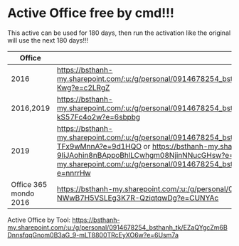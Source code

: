 # Active Office free by cmd!!!
 
This active can be used for 180 days, then run the activation like the original will use the next 180 days!!!

Office | cmd | Notes
-- | -- | --  
2016|https://bsthanh-my.sharepoint.com/:u:/g/personal/0914678254_bsthanh_tk/EYt4UKHm4Z5CvxO9I8c9Q90BzdPA0IVSBm25kN26d3-Kwg?e=c2LRgZ|
2016,2019|https://bsthanh-my.sharepoint.com/:u:/g/personal/0914678254_bsthanh_tk/ETfv3zomP9JJuWaBRf8bvSAB2cOMkJCqJqs-kS57Fc4o2w?e=6sbpbg|
2019|https://bsthanh-my.sharepoint.com/:u:/g/personal/0914678254_bsthanh_tk/Eduw34SsCw9Oj7cO64Mpj8kBMDgNFED9yNGq-TFx9wMnnA?e=9d1HQO or https://bsthanh-my.sharepoint.com/:u:/g/personal/0914678254_bsthanh_tk/EYRCFJ-9IiJAohin8nBAppoBhlLCwhgm08NjinNNucGHsw?e=ebddly or https://bsthanh-my.sharepoint.com/:u:/g/personal/0914678254_bsthanh_tk/EQ31aPFuT_9DgDX6m2w2jEMBNMsws0iHj6qg2RXjGfJG_A?e=nnrrHw|
Office 365 mondo 2016|https://bsthanh-my.sharepoint.com/:u:/g/personal/0914678254_bsthanh_tk/EbJM8cj1BadEh0ofzpG-NWwB7H5VSLEg3K7R-QziqtqwDg?e=CUNYAc|

Active Office by Tool:  https://bsthanh-my.sharepoint.com/:u:/g/personal/0914678254_bsthanh_tk/EZaQYgcZm6BDnnsfqqGnom0B3aG_9-mLT8800TRcEyXO6w?e=6Usm7a 


